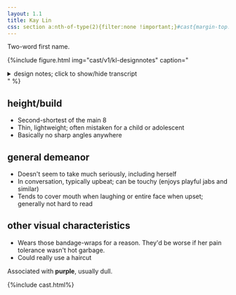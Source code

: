 ```yaml
---
layout: 1.1
title: Kay Lin
css: section a:nth-of-type(2){filter:none !important;}#cast{margin-top:5rem;}
---
```

Two-word first name.

{%include figure.html
	img="cast/v1/kl-designnotes"
	caption="<details><summary>design notes; click to show/hide transcript</summary><ul><li>young(-looking), thin, small</li><li>would not dress like this voluntarily</li></ul>
		<details class='imgdesc wrap castdesc'><summary>written description</summary>Short, midtone-skinned (but appears otherwise), straight black hair, often depicted with yellow eyes (though the noted “actual” color is dark brown), scrawny build. Default clothes, an oversize t-shirt and near-ankle-length skirt, are dark and rough around the edges. Also typically seen with faded wrap-bandages around the neck and limbs.</details>
		<ul><li>[hair in front is] weirdly consistent</li><li>nose is stylized as a line—mostly flat</li><li>brow optional if covered/unneeded for expression</li><li>[eye stylization] may feature iris</li><li>shirt is like twice her size</li><li>hair around mid-back, shorter in front</li><li>[bandage-]wraps are not consistent, but one goes up the neck<ul><li>[wraps] on hand trail off by elbow</li><li>[wraps on foot are] similar, stops by knee</li></ul></li><li>exact [ragged fabric] edge doesn't matter; neck tends to dip on one side</li></ul></details>"
%}

## height/build
- Second-shortest of the main 8
- Thin, lightweight; often mistaken for a child or adolescent
- Basically no sharp angles anywhere

## general demeanor
- Doesn't seem to take much seriously, including herself
- In conversation, typically upbeat; can be touchy (enjoys playful jabs and similar)
- Tends to cover mouth when laughing or entire face when upset; generally not hard to read

## other visual characteristics
- <span class="spoiler">Wears those bandage-wraps for a reason.</span> <span class="spoiler">They'd be worse if her pain tolerance wasn't hot garbage.</span>
- Could really use a haircut

Associated with <b>purple</b>, usually dull.

{%include cast.html%}
